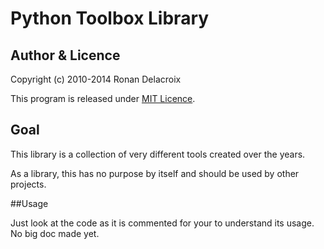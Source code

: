 Python Toolbox Library
======================

## Author & Licence

Copyright (c) 2010-2014 Ronan Delacroix

This program is released under [MIT Licence](LICENCE.txt).

## Goal

This library is a collection of very different tools created over the years.

As a library, this has no purpose by itself and should be used by other projects.

##Usage

Just look at the code as it is commented for your to understand its usage.
No big doc made yet.
 